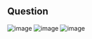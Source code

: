 ## Question
![image](https://github.com/user-attachments/assets/b66a79dc-a8bb-430b-8d5b-568d93a72764)
![image](https://github.com/user-attachments/assets/02b994bc-5be6-46b7-97ec-08ac6be4edb2)
![image](https://github.com/user-attachments/assets/437d3c25-7bb5-4512-a631-45de166a641a)

